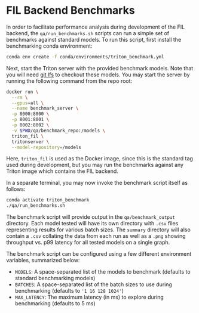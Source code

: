 # FIL Backend Benchmarks
In order to facilitate performance analysis during development of the FIL
backend, the `qa/run_benchmarks.sh` scripts can run a simple set of benchmarks
against standard models. To run this script, first install the benchmarking
conda environment:
```bash
conda env create -f conda/environments/triton_benchmark.yml
```

Next, start the Triton server with the provided benchmark models. Note that you
will need [git lfs](https://git-lfs.github.com/) to checkout these models. You
may start the server by running the following command from the repo root:

```bash
docker run \
  --rm \
  --gpus=all \
  --name benchmark_server \
  -p 8000:8000 \
  -p 8001:8001 \
  -p 8002:8002 \
  -v $PWD/qa/benchmark_repo:/models \
  triton_fil \
  tritonserver \
  --model-repository=/models
```

Here, `triton_fil` is used as the Docker image, since this is the standard tag
used during development, but you may run the benchmarks against any Triton
image which contains the FIL backend.

In a separate terminal, you may now invoke the benchmark script itself as
follows:
```bash
conda activate triton_benchmark
./qa/run_benchmarks.sh
```

The benchmark script will provide output in the `qa/benchmark_output`
directory. Each model tested will have its own directory with `.csv` files
representing results for various batch sizes. The `summary` directory will also
contain a `.csv` collating the data from each run as well as a `.png` showing
throughput vs. p99 latency for all tested models on a single graph.

The benchmark script can be configured using a few different environment
variables, summarized below:
- `MODELS`: A space-separated list of the models to benchmark (defaults to
  standard benchmarking models)
- `BATCHES`: A space-separated list of the batch sizes to use during
  benchmarking (defaults to `'1 16 128 1024'`)
- `MAX_LATENCY`: The maximum latency (in ms) to explore during benchmarking
  (defaults to 5 ms)

